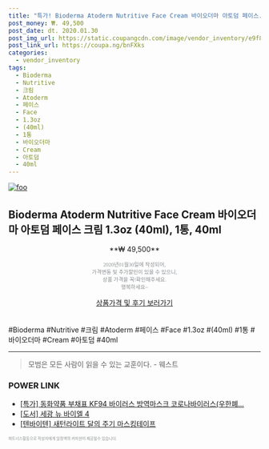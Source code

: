 ```yaml
--- 
title: "특가! Bioderma Atoderm Nutritive Face Cream 바이오더마 아토덤 페이스..." 
post_money: ₩. 49,500 
post_date: dt. 2020.01.30 
post_img_url: https://static.coupangcdn.com/image/vendor_inventory/e9f8/2d9ae6270cd43c93a20dcbfc294a21ac5cf774a842097c16eccf6aa5d787.jpg 
post_link_url: https://coupa.ng/bnFXks 
categories: 
  - vendor_inventory 
tags: 
  - Bioderma 
  - Nutritive 
  - 크림 
  - Atoderm 
  - 페이스 
  - Face 
  - 1.3oz 
  - (40ml) 
  - 1통 
  - 바이오더마 
  - Cream 
  - 아토덤 
  - 40ml 
--- 
```

[![foo](https://static.coupangcdn.com/image/vendor_inventory/e9f8/2d9ae6270cd43c93a20dcbfc294a21ac5cf774a842097c16eccf6aa5d787.jpg)](https://coupa.ng/bnFXks) 

## Bioderma Atoderm Nutritive Face Cream 바이오더마 아토덤 페이스 크림 1.3oz (40ml), 1통, 40ml 
<p style="text-align: center;">**₩ 49,500**</p> 
<p style="text-align: center;"><span style="color: #898c8f; font-family: Georgia,Times,serif; font-size: 0.75em;">2020년01월30일에 작성되어, <br>가격변동 및 추가할인이 있을 수 있으니,<br> 상품 가격을 꼭!확인해주세요.<br>행복하세요~</span> 
</p>	 
<div markdown="0" style="text-align: center;"><a href="https://coupa.ng/bnFXks" class="btn btn--success">상품가격 및 후기 보러가기</a></div> 
<br><br> 
  #Bioderma #Nutritive #크림 #Atoderm #페이스 #Face #1.3oz #(40ml) #1통 #바이오더마 #Cream #아토덤 #40ml 
<hr> 

> 모범은 모든 사람이 읽을 수 있는 교훈이다. - 웨스트 


### POWER LINK

* <a href="https://blog.naver.com/an0733/221790368331" target="_blank">[특가] 동화약품 부채표 KF94 바이러스 방역마스크 코로나바이러스(우한폐...</a>
* <a href="https://blog.naver.com/santokki14/221786097045" target="_blank">[도서] 세광 뉴 바이엘 4</a>
* <a href="https://blog.naver.com/santokki14/221784356617" target="_blank">[텐바이텐] 새턴라이트 달의 주기 마스킹테이프</a>

<span style="color: #898c8f; font-family: Georgia,Times,serif; font-size: 0.55em;">파트너스활동으로 작성자에게 일정액의 커미션이 제공될수 있습니다.</span> 
